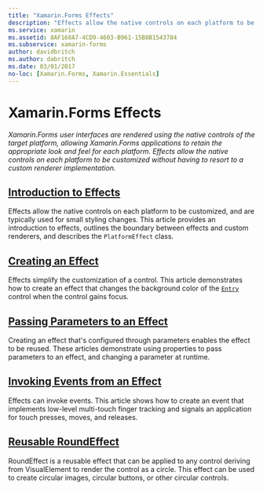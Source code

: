 ```yaml
---
title: "Xamarin.Forms Effects"
description: "Effects allow the native controls on each platform to be customized without having to resort to a custom renderer implementation."
ms.service: xamarin
ms.assetid: 8AF168A7-4CD9-4603-B961-15B8B1543784
ms.subservice: xamarin-forms
author: davidbritch
ms.author: dabritch
ms.date: 03/01/2017
no-loc: [Xamarin.Forms, Xamarin.Essentials]
---
```


# Xamarin.Forms Effects

_Xamarin.Forms user interfaces are rendered using the native controls of the target platform, allowing Xamarin.Forms applications to retain the appropriate look and feel for each platform. Effects allow the native controls on each platform to be customized without having to resort to a custom renderer implementation._

## [Introduction to Effects](introduction.md)

Effects allow the native controls on each platform to be customized, and are typically used for small styling changes. This article provides an introduction to effects, outlines the boundary between effects and custom renderers, and describes the `PlatformEffect` class.

## [Creating an Effect](creating.md)

Effects simplify the customization of a control. This article demonstrates how to create an effect that changes the background color of the [`Entry`](xref:Xamarin.Forms.Entry) control when the control gains focus.

## [Passing Parameters to an Effect](passing-parameters/index.md)

Creating an effect that's configured through parameters enables the effect to be reused. These articles demonstrate using properties to pass parameters to an effect, and changing a parameter at runtime.

## [Invoking Events from an Effect](touch-tracking.md)

Effects can invoke events. This article shows how to create an event that implements low-level multi-touch finger tracking and signals an application for touch presses, moves, and releases.

## [Reusable RoundEffect](reusable-roundeffect.md)

RoundEffect is a reusable effect that can be applied to any control deriving from VisualElement to render the control as a circle. This effect can be used to create circular images, circular buttons, or other circular controls.
